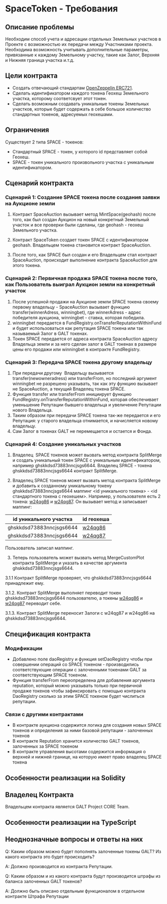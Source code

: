 # SpaceToken - Требования

## Описание проблемы
Необходим способ учета и адресации отдельных Земельных участков в Проекте с возможностью их передачи между Участниками проекта. Необходима возможность учитывать дополнительные параметры, привязанные к каждому Земельному участку, такие как Залог, Верхняя и Нижняя граница участка и.т.д.

## Цели контракта
- Создать отвечающий стандартам [OpenZeppelin ERC721](https://github.com/OpenZeppelin/openzeppelin-solidity/blob/master/contracts/token/ERC721).
- Сделать идентификатором каждого токена Геохеш Земельного участка, которому соответсвует этот токен.
- Сделать возможным создавать уникальные токены Земельных участков, которые будет содержать в себе большое количество стандартных токенов, адресуемых геохешами.

## Ограничения
Существует 2 типа SPACE - токенов:
- Стандартный SPACE - токен, у которого id представляет собой Геохеш.
- SPACE - токен уникального произвольного участка с уникальным идентификатором.

## Сценарий контракта
### Сценарий 1: Создание SPACE токена после создания заявки на Аукционе земли
1. Контракт SpaceAuction вызывает метод MintSpace(geohash) после того, как был создан Аукцион на новый конкретный Земельный участок и все проверки были сделаны, где geohash - геохеш Земельного участка. 

2. Контракт SpaceToken создает токен SPACE с идентификатором geohash. Владельцем токена становится контракт SpaceAuction.
3. После того, как SPACE был создан и его Владельцем стал контракт SpaceAuction, происходит выполнение контракта SpaceAuction для этого токена.
### Сценарий 2: Первичная продажа SPACE токена после того, как Пользователь выиграл Аукцион земли на конкретный участок
1. После успешной продажи на Аукционе земли SPACE токена своему первому владельцу - SpaceAuction вызывает функцию transfer(winnerAdress, winningbet), где winnerAdress - адрес победителя аукциона, winningbet - ставка, которая победила.
2. winningbet передается в FundRegistry.onTransferReputationWithinFund и будет использоваться как репутация SPACE токена или так называемый Залог в GALT токенах.
3. Токен SPACE передается от адреса контракта SpaceAuction адресу Владельца земли и за него сделан залог в GALT токенах в размере цены его продажи или winningbet в контракте FundRegistry.
### Сценарий 3: Передача SPACE токена другому владельцу
1. При передачи другому  Владельцу вызывается transfer(newowneradress) или transferFrom, но последний аргумент winningbet не разрешено указывать, так как эту функцию вызывает не SpaceAuction, а текущий Владелец токена SPACE.
2. Функция transfer или transferFrom инициирует функцию FundRegistry.onTransferReputationWithinFund, которая обеспечивает уменьшение Репутации бывшего владельца и увеличение Репутации нового Владельца.
3. Таким образом при передачи SPACE токена так-же передается и его Репутация: у старого владельца отнимается, и начисляется новому владельцу.
4. Сам Залог в токенах GALT не перемещается и остается и Фонда.

### Сценарий 4: Создание уникальных участков
1. Владелец  SPACE токенов может вызвать метод контракта SplitMerge и создать уникальный токен SPACE с уникальным идентификатором, например ghskkdsd73883nncjsgs6644. Владелец SPACE - токена ghskkdsd73883nncjsgs6644 контракт SplitMerge.

2. Владелец  SPACE токенов может вызвать метод контракта SplitMerge и добавить к созданному уникальному токену ghskkdsd73883nncjsgs6644 маппинг <id уникального токена> - <id стандартного токена с геохешем>.
Например, у пользователя есть 2 токена: [w24qg86](http://explorer.galtproject.io/map/#w24qg86) и [w24qg87](http://explorer.galtproject.io/map/#w24qg87). Он вызывает метод и записывает маппинг:

|id уникального участка|id геохеша|
|------------------|------------|
|ghskkdsd73883nncjsgs6644|[w24qg86](http://explorer.galtproject.io/map/#w24qg86)|
|ghskkdsd73883nncjsgs6644|[w24qg87](http://explorer.galtproject.io/map/#w24qg87)|

Пользователь записал маппинг.

3. Теперь пользователь может вызвать метод MergeCustomPlot контракта SplitMerge и указать в качестве аргумента ghskkdsd73883nncjsgs6644. 

3.1.1 Контракт SplitMerge проверяет, что ghskkdsd73883nncjsgs6644 принадлежит ему.

3.1.2. Контракт SplitMerge выполняет переводит токен ghskkdsd73883nncjsgs6644 пользователю, а токены [w24qg86](http://explorer.galtproject.io/map/#w24qg86) и [w24qg87](http://explorer.galtproject.io/map/#w24qg87) переводит себе.

3.1.3. Контракт SplitMerge переносит Залоги с w24qg87 и w24qg86 на ghskkdsd73883nncjsgs6644.

## Спецификация контракта
### Модификации
- Добавлено поле daoRegistry и функция setDaoRegistry чтобы при совершении операций со SPACE токеном - производились соответствующие операции с залоченными токенами GALT за соответствующим SPACE токеном.
- Функция transferFrom переопределена для добавления аргумента reputation, который можно указывать только при первичной продаже токенов чтобы зафиксировать c помощью контракта DaoRegistry сколько за этим SPACE токеном будет числиться репутации.
### Связи с другими контрактами
- В контракте аукциона содержится логика для создания новых SPACE токенов и определения за ними базовой репутации - залоченных токенов
- В контракте Reputation хранится количество GALT токенов, залоченных за SPACE токеном
- В контракте управления высотами содержится информация о верхней и нижней границе, на которую имеет право владелец SPACE токена

## Особенности реализации на Solidity
## Владелец Контракта
Владельцем контракта является GALT Project CORE Team.

## Особенности реализации на TypeScript

## Неоднозначные вопросы и ответы на них
Q: Каким образом можно будет пополнять залоченные токены GALT? Из какого контракта это будет происходить?

A: Должно производится из контракта Репутации.

Q: Каким образом и из какого контракта будут производится штрафы из баланса залоченных GALT токенов?

A: Должно быть описано отдельным функционалом в отдельном контракте Штрафа Репутации
